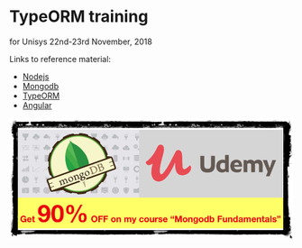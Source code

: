 # TypeORM training

for Unisys 22nd-23rd November, 2018

Links to reference material:

* <a href='https://vinod.co/resources/Nodejs.pdf'>Nodejs</a>
* <a href='https://vinod.co/resources/MongoDB.pdf'>Mongodb</a>
* <a href='http://typeorm.io/'>TypeORM</a>
* <a href='https://vinod.co/resources/Angular-Vinod.pdf'>Angular</a>


<a href="https://www.udemy.com/mongodb-fundamentals/?couponCode=FIRST500" target="_blank">
<img src="https://github.com/kayartaya-vinod/2019_01_HIBERNATE_SPRING_HPE/raw/master/assets/images/promo-1.png">
</a>

